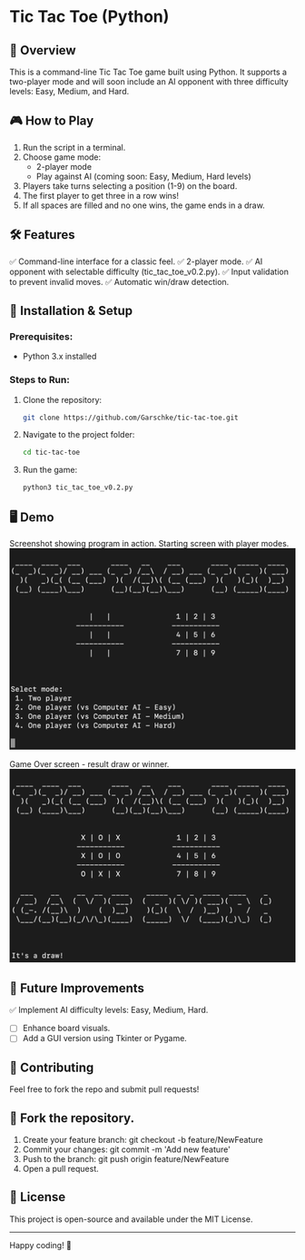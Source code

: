 # Tic Tac Toe (Python)

## 📌 Overview
This is a command-line Tic Tac Toe game built using Python. It supports a two-player mode and will soon include an AI opponent with three difficulty levels: Easy, Medium, and Hard.

## 🎮 How to Play
1. Run the script in a terminal.
2. Choose game mode:
   - 2-player mode
   - Play against AI (coming soon: Easy, Medium, Hard levels)
3. Players take turns selecting a position (1-9) on the board.
4. The first player to get three in a row wins!
5. If all spaces are filled and no one wins, the game ends in a draw.

## 🛠 Features
✅ Command-line interface for a classic feel.
✅ 2-player mode.
✅ AI opponent with selectable difficulty (tic_tac_toe_v0.2.py).
✅ Input validation to prevent invalid moves.
✅ Automatic win/draw detection.

## 🚀 Installation & Setup
### **Prerequisites:**
- Python 3.x installed

### **Steps to Run:**
1. Clone the repository:
   ```sh
   git clone https://github.com/Garschke/tic-tac-toe.git
   ```
2. Navigate to the project folder:
   ```sh
   cd tic-tac-toe
   ```
3. Run the game:
   ```sh
   python3 tic_tac_toe_v0.2.py
   ```

## 🖥️ Demo
Screenshot showing program in action.
Starting screen with player modes.
![Screenshot of Starting screen](src/tic-tac-toe.png)

Game Over screen - result draw or winner.
![Screenshot of Starting screen](src/tic-tac-toe_game_over.png)

## 🔮 Future Improvements
 ✅ Implement AI difficulty levels: Easy, Medium, Hard.
- [ ] Enhance board visuals.
- [ ] Add a GUI version using Tkinter or Pygame.

## 🤝 Contributing
Feel free to fork the repo and submit pull requests!

## 🐍 Fork the repository.
1. Create your feature branch: git checkout -b feature/NewFeature
2. Commit your changes: git commit -m 'Add new feature'
3. Push to the branch: git push origin feature/NewFeature
4. Open a pull request.

## 📜 License
This project is open-source and available under the MIT License.

---
Happy coding! 🎉

